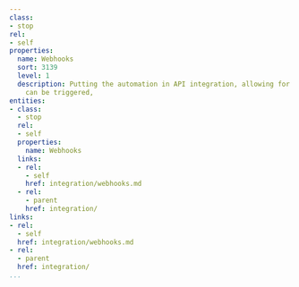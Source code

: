 ```yaml
---
class:
- stop
rel:
- self
properties:
  name: Webhooks
  sort: 3139
  level: 1
  description: Putting the automation in API integration, allowing for webhooks that
    can be triggered,
entities:
- class:
  - stop
  rel:
  - self
  properties:
    name: Webhooks
  links:
  - rel:
    - self
    href: integration/webhooks.md
  - rel:
    - parent
    href: integration/
links:
- rel:
  - self
  href: integration/webhooks.md
- rel:
  - parent
  href: integration/
...
```


